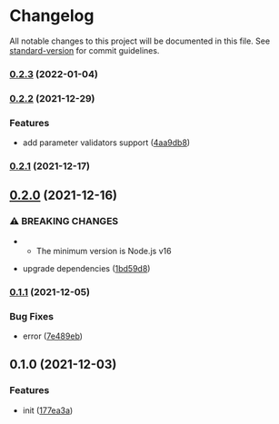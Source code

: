 # Changelog

All notable changes to this project will be documented in this file. See [standard-version](https://github.com/conventional-changelog/standard-version) for commit guidelines.

### [0.2.3](https://github.com/delight-rpc/child-process/compare/v0.2.2...v0.2.3) (2022-01-04)

### [0.2.2](https://github.com/delight-rpc/child-process/compare/v0.2.1...v0.2.2) (2021-12-29)


### Features

* add parameter validators support ([4aa9db8](https://github.com/delight-rpc/child-process/commit/4aa9db80a957ec5d93e99c62bcecf2094bab4e80))

### [0.2.1](https://github.com/delight-rpc/child-process/compare/v0.2.0...v0.2.1) (2021-12-17)

## [0.2.0](https://github.com/delight-rpc/child-process/compare/v0.1.1...v0.2.0) (2021-12-16)


### ⚠ BREAKING CHANGES

* - The minimum version is Node.js v16

* upgrade dependencies ([1bd59d8](https://github.com/delight-rpc/child-process/commit/1bd59d85a0fff60bbc950db95ded7cc05973df00))

### [0.1.1](https://github.com/delight-rpc/child-process/compare/v0.1.0...v0.1.1) (2021-12-05)


### Bug Fixes

* error ([7e489eb](https://github.com/delight-rpc/child-process/commit/7e489ebd0016a4888f18a46f89b3611ed5739404))

## 0.1.0 (2021-12-03)


### Features

* init ([177ea3a](https://github.com/delight-rpc/child-process/commit/177ea3a81be973c7b91a61cb5b645baf344906af))
